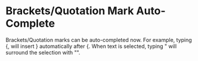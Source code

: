 # Brackets/Quotation Mark Auto-Complete

Brackets/Quotation marks can be auto-completed now. For example, typing {, will insert } automatically after {. When text is selected, typing " will surround the selection with "".
